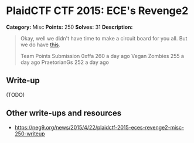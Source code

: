 # PlaidCTF CTF 2015: ECE's Revenge2

**Category:** Misc
**Points:** 250
**Solves:** 31
**Description:**

> Okay, well we didn't have time to make a circuit board for you all. But we do have [this](http://play.plaidctf.com/files/final_8ce2c1db4ce9e96bcc859ded79fba21c.sv).
> 
> 
> Team	Points	Submission
> 0xffa	260	a day ago
> Vegan Zombies	255	a day ago
> PraetorianGs	252	a day ago

## Write-up

(TODO)

## Other write-ups and resources

* <https://neg9.org/news/2015/4/22/plaidctf-2015-eces-revenge2-misc-250-writeup>